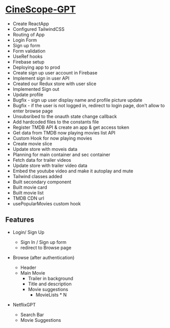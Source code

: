 # [CineScope-GPT](https://cinescope-gpt.web.app/)

- Create ReactApp
- Configured TailwindCSS
- Routing of App
- Login Form
- Sign up form
- Form validation
- UseRef hooks
- Firebase setup
- Deploying app to prod
- Create sign up user account in Firebase
- Implement sign in user API
- Created our Redux store with user slice
- Implemented Sign out
- Update profile 
- Bugfix - sign up user display name and profile picture update
- Bugfix - if the user is not logged in, redirect to login page, don't allow to enter browse page
- Unsubsribed to the onauth state change callback
- Add hardcoded files to the constants file
- Register TMDB API & create an app & get access token
- Get data from TMDB now playing movies list API
- Custom Hook for now playing movies
- Create movie slice
- Update store with moveis data
- Planning for main container and sec container
- Fetch data for trailer videos
- Update store with trailer video data
- Embed the youtube video and make it autoplay and mute
- Tailwind classes added
- Built secondary component
- Built movie card
- Built movie list
- TMDB CDN url
- usePopularMovies custom hook


## Features

- Login/ Sign Up
    - Sign In / Sign up form
    - redirect to Browse page

- Browse (after authentication)
    - Header
    - Main Movie
        - Trailer in background
        - Title and description
        - Movie suggestions
            - MovieLists * N
- NetflixGPT
    - Search Bar
    - Movie Suggestions
